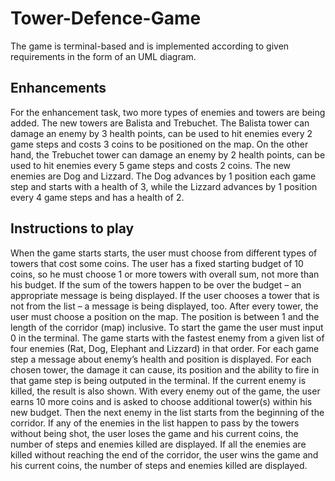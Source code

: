 # Tower-Defence-Game
The game is terminal-based and is implemented according to given requirements in the form of an UML diagram.

## Enhancements
For the enhancement task, two more types of enemies and towers are being added. 
The new towers are Balista and Trebuchet. The Balista tower can damage an enemy by 3 health points, can be used to hit enemies every 2 game steps and costs 3 coins to be positioned on the map. On the other hand, the Trebuchet tower can damage an enemy by 2 health points, can be used to hit enemies every 5 game steps and costs 2 coins.
The new enemies are Dog and Lizzard. The Dog advances by 1 position each game step and starts with a health of 3, while the Lizzard advances by 1 position every 4 game steps and has a health of 2.

## Instructions to play
When the game starts starts, the user must choose from different types of towers that cost some coins. The user has a fixed starting budget of 10 coins, so he must choose 1 or more towers with overall sum, not more than his budget. If the sum of the towers happen to be over the budget – an appropriate message is being displayed. If the user chooses a tower that is not from the list – a message is being  displayed, too. After every tower, the user must choose a position on the map. The position is between 1 and the length of the corridor (map) inclusive. To start the game the user must input 0 in the terminal. The game starts with the fastest enemy from a given list of four enemies (Rat, Dog, Elephant and Lizzard) in that order. For each game step a message about enemy’s health and position is displayed. For each chosen tower, the damage it can cause, its position and the ability to fire in that game step is being outputed in the terminal. If the current enemy is killed, the result is also shown. With every enemy out of the game, the user earns 10 more coins and is asked to choose additional tower(s) within his new budget. Then the next enemy in the list starts from the beginning of the corridor. If any of the enemies in the list happen to pass by the towers without being shot, the user loses the game and his current coins, the number of steps and enemies killed are displayed. If all the enemies are killed without reaching the end of the corridor, the user wins the game and his current coins, the number of steps and enemies killed are displayed.
